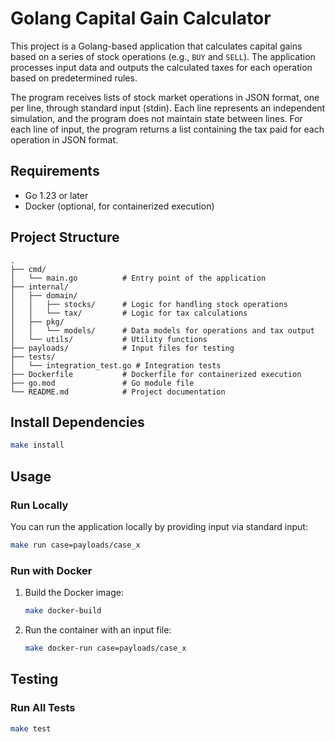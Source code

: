 # Golang Capital Gain Calculator

This project is a Golang-based application that calculates capital gains based on a series of stock operations (e.g., `BUY` and `SELL`). The application processes input data and outputs the calculated taxes for each operation based on predetermined rules.

The program receives lists of stock market operations in JSON format, one per line, through standard input (stdin). Each line represents an independent simulation, and the program does not maintain state between lines. For each line of input, the program returns a list containing the tax paid for each operation in JSON format.

## Requirements

- Go 1.23 or later
- Docker (optional, for containerized execution)

## Project Structure

```
.
├── cmd/
│   └── main.go          # Entry point of the application
├── internal/
│   ├── domain/
│   │   ├── stocks/      # Logic for handling stock operations
│   │   └── tax/         # Logic for tax calculations
│   ├── pkg/
│   │   └── models/      # Data models for operations and tax output
│   └── utils/           # Utility functions
├── payloads/            # Input files for testing
├── tests/
│   └── integration_test.go # Integration tests
├── Dockerfile           # Dockerfile for containerized execution
├── go.mod               # Go module file
└── README.md            # Project documentation
```

## Install Dependencies

```bash
make install
```

## Usage

### Run Locally

You can run the application locally by providing input via standard input:

```bash
make run case=payloads/case_x
```

### Run with Docker

1. Build the Docker image:

   ```bash
   make docker-build
   ```

2. Run the container with an input file:

   ```bash
   make docker-run case=payloads/case_x
   ```

## Testing

### Run All Tests

```bash
make test
```